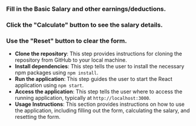 ### Fill in the Basic Salary and other earnings/deductions.
### Click the "Calculate" button to see the salary details.
### Use the "Reset" button to clear the form.

- **Clone the repository**: This step provides instructions for cloning the repository from GitHub to your local machine.
- **Install dependencies**: This step tells the user to install the necessary npm packages using `npm install`.
- **Run the application**: This step guides the user to start the React application using `npm start`.
- **Access the application**: This step tells the user where to access the running application, typically at `http://localhost:3000`.
- **Usage Instructions**: This section provides instructions on how to use the application, including filling out the form, calculating the salary, and resetting the form.

